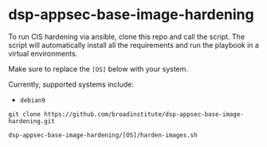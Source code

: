 # dsp-appsec-base-image-hardening

To run CIS hardening via ansible, clone this repo and call the script. The script will automatically install all the requirements and run the playbook in a virtual environments.

Make sure to replace the `[OS]` below with your system. 

Currently, supported systems include:

* `debian9`

```
git clone https://github.com/broadinstitute/dsp-appsec-base-image-hardening.git

dsp-appsec-base-image-hardening/[OS]/harden-images.sh
```



